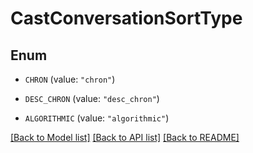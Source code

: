 # CastConversationSortType

## Enum


* `CHRON` (value: `"chron"`)

* `DESC_CHRON` (value: `"desc_chron"`)

* `ALGORITHMIC` (value: `"algorithmic"`)


[[Back to Model list]](../README.md#documentation-for-models) [[Back to API list]](../README.md#documentation-for-api-endpoints) [[Back to README]](../README.md)


